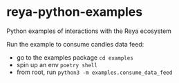 # reya-python-examples
Python examples of interactions with the Reya ecosystem

Run the example to consume candles data feed:
- go to the examples package `cd examples`
- spin up an env `poetry shell`
- from root, run `python3 -m examples.consume_data_feed`
